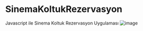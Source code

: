 # SinemaKoltukRezervasyon
Javascript ile Sinema Koltuk Rezervasyon Uygulaması
![image](https://user-images.githubusercontent.com/84620334/198555111-73d81418-defb-49b0-855e-285cc5be0e1d.png)
